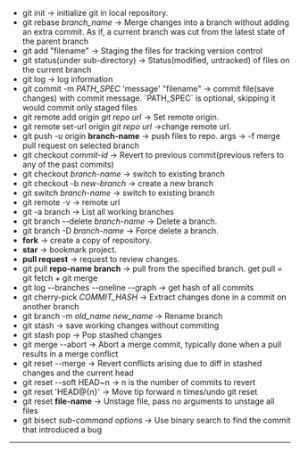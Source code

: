 <ul>
  <li>git init -> initialize git in local repository.</li>

  <li>git rebase <i>branch_name</i> -> Merge changes into a branch without adding an extra commit. As if, a current branch was cut from the latest state of the parent branch </i></li>

<li>git add "filename" -> Staging the files for tracking version control</li>

<li>git status(under sub-directory) -> Status(modified, untracked) of files on the current branch</li>

<li>git log -> log information</li>

<li>git commit -m <i>PATH_SPEC</i> 'message' "filename" -> commit file(save changes) with commit message. `PATH_SPEC` is optional, skipping it would commit only staged files</li>

<li>git remote add origin <i>git repo url</i> -> Set remote origin.</li>

<li>git remote set-url origin <i>git repo url</i> ->change remote url.</li>

<li>git push -u origin <b>branch-name</b> -> push files to repo. args -> -f merge pull request on selected branch</li>

<li>git checkout <i>commit-id</i> -> Revert to previous commit(previous refers to any of the past commits)</li>

<li>git checkout <i>branch-name</i> -> switch to existing branch</li>

<li>git checkout -b <i>new-branch</i> -> create a new branch</li>
  
  <li> git switch <i>branch-name</i> -> switch to existing branch</li>
  
  <li>git remote -v -> remote url</li>

<li>git -a branch -> List all working branches</li>

<li>git branch --delete <i>branch-name</i> -> Delete a branch.</li>
  
  <li>git branch -D <i>branch-name</i> -> Force delete a branch.</li>

<li><b>fork</b> -> create a copy of repository. </li>

<li><b>star</b> -> bookmark project.</li>

<li><b>pull request</b> -> request to review changes.</li>

<li>git pull <b>repo-name</b> <b>branch</b> -> pull from the specified branch. get pull = git fetch + git merge</li>
  
<li> git log --branches --oneline --graph -> get hash of all commits</li>
<li>git cherry-pick <i>COMMIT_HASH</i> -> Extract changes done in a commit on another branch</li>
<li>git branch -m <i>old_name</i> <i>new_name</i> -> Rename branch</li>
<li>git stash -> save working changes without commiting</li>
<li>git stash pop -> Pop stashed changes</li>

<li>git merge --abort -> Abort a merge commit, typically done when a pull results in a merge conflict</li>
<li>git reset --merge -> Revert conflicts arising due to diff in stashed changes and the current head</li>
<li>git reset --soft HEAD~n -> n is the number of commits to revert</li>
<li>git reset 'HEAD@{n}' -> Move tip forward n times/undo git reset</li>
<li>git reset <b>file-name</b> -> Unstage file, pass no arguments to unstage all files</li>
<li>git bisect <i>sub-command</i> <i>options</i> ->  Use binary search to find the commit that introduced a bug </li>
</ul>
<hr>

